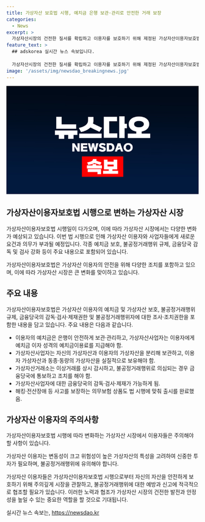 ```yaml
---
title: 가상자산 보호법 시행, 예치금 은행 보관·관리로 안전한 거래 보장
categories:
  - News
excerpt: >
  가상자산시장의 건전한 질서를 확립하고 이용자를 보호하기 위해 제정된 가상자산이용자보호법이 오는 19일부터 시행된다. 이 법은 예치금 및 가상자산 보호, 불공정거래행위 규제, 감독·검사·제재권한, 보험가입 등을 규정한다. 불공정거래행위자에 대한 형사처벌 및 과징금 부과, 가상자산사업자의 감독 등을 가능하게 한다. 이로써 가상자산 이용자를 안전하게 보호하고 시장 질서를 확립할 것으로 기대되며, 금융당국은 효과적인 시행을 위해 관련 기관과 협력하여 미비점을 보완할 계획이다.그러나 이용자는 여전히 가상자산의 고위험성과 불공정거래에 대해 주의해야 한다.
feature_text: >
  ## adskorea 실시간 뉴스 속보입니다.

  가상자산시장의 건전한 질서를 확립하고 이용자를 보호하기 위해 제정된 가상자산이용자보호법이 오는 19일부터 시행된다. 이 법은 예치금 및 가상자산 보호, 불공정거래행위 규제, 감독·검사·제재권한, 보험가입 등을 규정한다. 불공정거래행위자에 대한 형사처벌 및 과징금 부과, 가상자산사업자의 감독 등을 가능하게 한다. 이로써 가상자산 이용자를 안전하게 보호하고 시장 질서를 확립할 것으로 기대되며, 금융당국은 효과적인 시행을 위해 관련 기관과 협력하여 미비점을 보완할 계획이다.그러나 이용자는 여전히 가상자산의 고위험성과 불공정거래에 대해 주의해야 한다.
image: '/assets/img/newsdao_breakingnews.jpg'
---
```


<p><img src="/assets/img/newsdao_breakingnews.jpg" alt="adskorea 속보" /></p>

<h2 data-ke-size="size26">가상자산이용자보호법 시행으로 변하는 가상자산 시장</h2>

<p>가상자산이용자보호법 시행일이 다가오며, 이에 따라 가상자산 시장에서는 다양한 변화가 예상되고 있습니다. 이번 법 시행으로 인해 가상자산 이용자와 사업자들에게 새로운 요건과 의무가 부과될 예정입니다. 각종 예치금 보호, 불공정거래행위 규제, 금융당국 감독 및 검사 강화 등이 주요 내용으로 포함되어 있습니다.</p>

<p data-ke-size="size16">가상자산이용자보호법은 가상자산 이용자의 안전을 위해 다양한 조치를 포함하고 있으며, 이에 따라 가상자산 시장은 큰 변화를 맞이하고 있습니다.</p>

<h2 data-ke-size="size26">주요 내용</h2>

<p>가상자산이용자보호법은 가상자산 이용자의 예치금 및 가상자산 보호, 불공정거래행위 규제, 금융당국의 감독·검사·제재권한 및 불공정거래행위자에 대한 조사·조치권한을 포함한 내용을 담고 있습니다. 주요 내용은 다음과 같습니다.</p>

<ul>
    <li>이용자의 예치금은 은행이 안전하게 보관·관리하고, 가상자산사업자는 이용자에게 예치금 이자 성격의 예치금이용료를 지급해야 함.</li>
    <li>가상자산사업자는 자신의 가상자산과 이용자의 가상자산을 분리해 보관하고, 이용자 가상자산과 동종·동량의 가상자산을 실질적으로 보유해야 함.</li>
    <li>가상자산거래소는 이상거래를 상시 감시하고, 불공정거래행위로 의심되는 경우 금융당국에 통보하고 조치를 해야 함.</li>
    <li>가상자산사업자에 대한 금융당국의 감독·검사·제재가 가능하게 됨.</li>
    <li>해킹·전산장애 등 사고를 보장하는 의무보험 상품도 법 시행에 맞춰 출시를 완료했음.</li>
</ul>

<h2 data-ke-size="size26">가상자산 이용자의 주의사항</h2>

<p>가상자산이용자보호법 시행에 따라 변화하는 가상자산 시장에서 이용자들은 주의해야 할 사항이 있습니다.</p>

<p data-ke-size="size16">가상자산 이용자는 변동성이 크고 위험성이 높은 가상자산의 특성을 고려하여 신중한 투자가 필요하며, 불공정거래행위에 유의해야 합니다.</p>

<p>가상자산 이용자들은 가상자산이용자보호법 시행으로부터 자신의 자산을 안전하게 보호하기 위해 주의깊게 시장을 관찰하고, 불공정거래행위에 대한 예방과 신고에 적극적으로 협조할 필요가 있습니다. 이러한 노력과 협조가 가상자산 시장의 건전한 발전과 안정성을 높일 수 있는 중요한 역할을 할 것으로 기대됩니다.</p>
실시간 뉴스 속보는, <a href="https://newsdao.kr" rel="dofollow">https://newsdao.kr</a>


